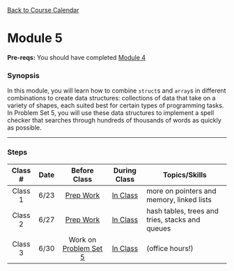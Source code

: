 [Back to Course Calendar](../../..)
# Module 5

**Pre-reqs:** You should have completed [Module 4](../module4)

### Synopsis 

In this module, you will learn how to combine `struct`s and `array`s in different combinations to create data structures: collections of data that take on a variety of shapes, each suited best for certain types of programming tasks. In Problem Set 5, you will use these data structures to implement a spell checker that searches through hundreds of thousands of words as quickly as possible.

*** 

### Steps

Class # | Date | Before Class | During Class | Topics/Skills
:------:|:----:|:------------:|:------------:|-----------------------|
Class 1 | 6/23 | [Prep Work](./materials/class1-prep) | [In Class](./materials/class1) | more on pointers and memory, linked lists |
Class 2 | 6/27 | [Prep Work](./materials/class2-prep) | [In Class](./materials/class2) | hash tables, trees and tries, stacks and queues |
Class 3 | 6/30 | Work on [Problem Set 5](./materials/problem-set) | [In Class](./materials/class3) | (office hours!) |
